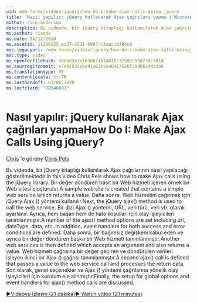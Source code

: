 ```yaml
---
uid: web-forms/videos/jquery/how-do-i-make-ajax-calls-using-jquery
title: 'Nasıl yapılır: jQuery kullanarak Ajax çağrıları yapma | Microsoft Docs'
author: rick-anderson
description: Bu videoda, bir jQuery kitaplığı kullanılarak Ajax çağrılarının nasıl yapılacağı gösterilmektedir. ' İ döndüren basit bir Web hizmeti içeren örnek bir Web sitesi oluşturulur...
ms.author: riande
ms.date: 04/12/2010
ms.assetid: 112b6255-ec37-4311-b967-c1aacce78bc8
msc.legacyurl: /web-forms/videos/jquery/how-do-i-make-ajax-calls-using-jquery
msc.type: video
ms.openlocfilehash: 588a85b3af658b71b14018c32507c59d776c7010
ms.sourcegitcommit: e7e91932a6e91a63e2e46417626f39d6b244a3ab
ms.translationtype: MT
ms.contentlocale: tr-TR
ms.lasthandoff: 03/06/2020
ms.locfileid: "78548001"
---
```

# <a name="how-do-i-make-ajax-calls-using-jquery"></a><span data-ttu-id="b703f-105">Nasıl yapılır: jQuery kullanarak Ajax çağrıları yapma</span><span class="sxs-lookup"><span data-stu-id="b703f-105">How Do I: Make Ajax Calls Using jQuery?</span></span>

<span data-ttu-id="b703f-106">[Chris](https://twitter.com/chrispels) 'e göre</span><span class="sxs-lookup"><span data-stu-id="b703f-106">by [Chris Pels](https://twitter.com/chrispels)</span></span>

<span data-ttu-id="b703f-107">Bu videoda, bir jQuery kitaplığı kullanılarak Ajax çağrılarının nasıl yapılacağı gösterilmektedir.</span><span class="sxs-lookup"><span data-stu-id="b703f-107">In this video Chris Pels shows how to make Ajax calls using the jQuery library.</span></span> <span data-ttu-id="b703f-108">Bir değer döndüren basit bir Web hizmeti içeren örnek bir Web sitesi oluşturulur.</span><span class="sxs-lookup"><span data-stu-id="b703f-108">A sample web site is created that contains a simple web service which returns a value.</span></span> <span data-ttu-id="b703f-109">Daha sonra, Web hizmetini çağırmak için jQuery Ajax () yöntemi kullanılır.</span><span class="sxs-lookup"><span data-stu-id="b703f-109">Next, the jQuery ajax() method is used to call the web service.</span></span> <span data-ttu-id="b703f-110">Bir dizi Ajax () yöntemi, URL, veri türü, veri vb. olarak ayarlanır. Ayrıca, hem başarı hem de hata koşulları için olay işleyicileri tanımlanmıştır.</span><span class="sxs-lookup"><span data-stu-id="b703f-110">A number of the ajax() method options are set including url, dataType, data, etc. In addition, event handlers for both success and error conditions are defined.</span></span> <span data-ttu-id="b703f-111">Daha sonra, bir bağımsız değişkeni kabul eden ve ayrıca bir değer döndüren başka bir Web hizmeti tanımlanmıştır.</span><span class="sxs-lookup"><span data-stu-id="b703f-111">Another web services is then defined which accepts an argument and also returns a value.</span></span> <span data-ttu-id="b703f-112">Web hizmeti çağrısına bir değer geçiren ve döndürülen verileri işleyen ikinci bir Ajax () çağrısı tanımlanmıştır.</span><span class="sxs-lookup"><span data-stu-id="b703f-112">A second ajax() call is defined that passes a value to the web service call and processes the return data.</span></span> <span data-ttu-id="b703f-113">Son olarak, genel seçenekler ve Ajax () yöntemi çağrılarına yönelik olay işleyicileri için kurulum ele alınmıştır.</span><span class="sxs-lookup"><span data-stu-id="b703f-113">Finally, the setup for global options and event handlers for ajax() method calls are discussed.</span></span>

[<span data-ttu-id="b703f-114">&#9654;Videoyu izleyin (21 dakika)</span><span class="sxs-lookup"><span data-stu-id="b703f-114">&#9654; Watch video (21 minutes)</span></span>](https://channel9.msdn.com/Blogs/ASP-NET-Site-Videos/how-do-i-make-ajax-calls-using-jquery)
